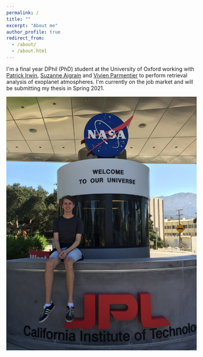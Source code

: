 ```yaml
---
permalink: /
title: ""
excerpt: "About me"
author_profile: true
redirect_from: 
  - /about/
  - /about.html
---
```


I'm a final year DPhil (PhD) student at the University of Oxford working with <a href="https://www2.physics.ox.ac.uk/contacts/people/irwin">Patrick Irwin</a>, <a href="https://www2.physics.ox.ac.uk/contacts/people/aigrain">Suzanne Aigrain</a> and <a href="https://www2.physics.ox.ac.uk/contacts/people/parmentier">Vivien Parmentier</a> to perform retrieval analysis of exoplanet atmospheres. I'm currently on the job market and will be submitting my thesis in Spring 2021.

![Image of me at NASA JPL](/images/JPL.jpg)

